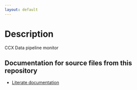 ```yaml
---
layout: default
---
```

# Description

CCX Data pipeline monitor

## Documentation for source files from this repository

- [Literate documentation](sources.md)










